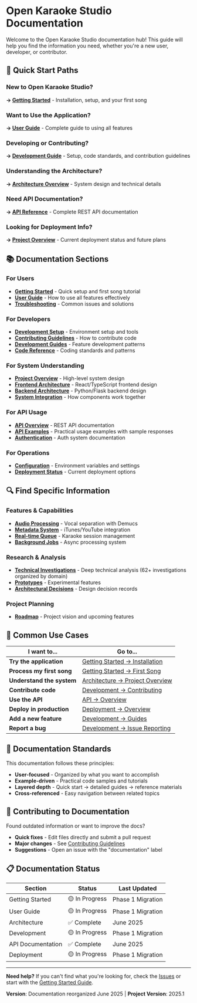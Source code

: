 # Open Karaoke Studio Documentation

Welcome to the Open Karaoke Studio documentation hub! This guide will help you find the information you need, whether you're a new user, developer, or contributor.

## 🚀 Quick Start Paths

### New to Open Karaoke Studio?
**→ [Getting Started](getting-started/README.md)** - Installation, setup, and your first song

### Want to Use the Application?
**→ [User Guide](user-guide/README.md)** - Complete guide to using all features

### Developing or Contributing?
**→ [Development Guide](development/README.md)** - Setup, code standards, and contribution guidelines

### Understanding the Architecture?
**→ [Architecture Overview](architecture/README.md)** - System design and technical details

### Need API Documentation?
**→ [API Reference](api/README.md)** - Complete REST API documentation

### Looking for Deployment Info?
**→ [Project Overview](architecture/project-overview.md#deployment-status)** - Current deployment status and future plans

## 📚 Documentation Sections

### For Users
- **[Getting Started](getting-started/README.md)** - Quick setup and first song tutorial
- **[User Guide](user-guide/README.md)** - How to use all features effectively
- **[Troubleshooting](getting-started/troubleshooting.md)** - Common issues and solutions

### For Developers
- **[Development Setup](development/setup/README.md)** - Environment setup and tools
- **[Contributing Guidelines](development/contributing/README.md)** - How to contribute code
- **[Development Guides](development/guides/README.md)** - Feature development patterns
- **[Code Reference](development/reference/README.md)** - Coding standards and patterns

### For System Understanding
- **[Project Overview](architecture/project-overview.md)** - High-level system design
- **[Frontend Architecture](architecture/frontend/README.md)** - React/TypeScript frontend design
- **[Backend Architecture](architecture/backend/README.md)** - Python/Flask backend design
- **[System Integration](architecture/integration/README.md)** - How components work together

### For API Usage
- **[API Overview](api/README.md)** - REST API documentation
- **[API Examples](api/examples/README.md)** - Practical usage examples with sample responses
- **[Authentication](api/authentication.md)** - Auth system documentation

### For Operations
- **[Configuration](development/configuration.md)** - Environment variables and settings
- **[Deployment Status](architecture/project-overview.md#deployment-status)** - Current deployment options

## 🔍 Find Specific Information

### Features & Capabilities
- **[Audio Processing](features/audio-processing.md)** - Vocal separation with Demucs
- **[Metadata System](features/metadata-system.md)** - iTunes/YouTube integration
- **[Real-time Queue](features/real-time-queue.md)** - Karaoke session management
- **[Background Jobs](features/background-jobs.md)** - Async processing system

### Research & Analysis
- **[Technical Investigations](research/README.md)** - Deep technical analysis (62+ investigations organized by domain)
- **[Prototypes](research/prototypes/README.md)** - Experimental features
- **[Architectural Decisions](research/architectural-decisions/README.md)** - Design decision records

### Project Planning
- **[Roadmap](roadmap.md)** - Project vision and upcoming features

## 🎯 Common Use Cases

| I want to... | Go to... |
|--------------|----------|
| **Try the application** | [Getting Started → Installation](getting-started/installation.md) |
| **Process my first song** | [Getting Started → First Song](getting-started/first-song.md) |
| **Understand the system** | [Architecture → Project Overview](architecture/project-overview.md) |
| **Contribute code** | [Development → Contributing](development/contributing/README.md) |
| **Use the API** | [API → Overview](api/README.md) |
| **Deploy in production** | [Deployment → Overview](deployment/README.md) |
| **Add a new feature** | [Development → Guides](development/guides/README.md) |
| **Report a bug** | [Development → Issue Reporting](development/contributing/issue-reporting.md) |

## 📖 Documentation Standards

This documentation follows these principles:
- **User-focused** - Organized by what you want to accomplish
- **Example-driven** - Practical code samples and tutorials
- **Layered depth** - Quick start → detailed guides → reference materials
- **Cross-referenced** - Easy navigation between related topics

## 🤝 Contributing to Documentation

Found outdated information or want to improve the docs?
- **Quick fixes** - Edit files directly and submit a pull request
- **Major changes** - See [Contributing Guidelines](development/contributing/README.md)
- **Suggestions** - Open an issue with the "documentation" label

## 📋 Documentation Status

| Section | Status | Last Updated |
|---------|--------|--------------|
| Getting Started | 🟡 In Progress | Phase 1 Migration |
| User Guide | 🟡 In Progress | Phase 1 Migration |
| Architecture | ✅ Complete | June 2025 |
| Development | 🟡 In Progress | Phase 1 Migration |
| API Documentation | ✅ Complete | June 2025 |
| Deployment | 🟡 In Progress | Phase 1 Migration |

---

**Need help?** If you can't find what you're looking for, check the [Issues](https://github.com/yourusername/open-karaoke/issues) or start with the [Getting Started Guide](getting-started/README.md).

**Version**: Documentation reorganized June 2025 | **Project Version**: 2025.1
